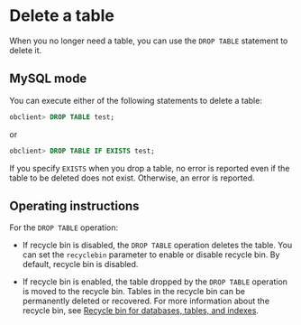 Delete a table 
===================================

When you no longer need a table, you can use the `DROP TABLE` statement to delete it. 

MySQL mode 
-------------------------------

You can execute either of the following statements to delete a table:

```sql
obclient> DROP TABLE test;
```



or

```sql
obclient> DROP TABLE IF EXISTS test;
```



If you specify `EXISTS` when you drop a table, no error is reported even if the table to be deleted does not exist. Otherwise, an error is reported.

Operating instructions 
-------------------------------------------

For the `DROP TABLE` operation:

* If recycle bin is disabled, the `DROP TABLE` operation deletes the table. You can set the `recyclebin` parameter to enable or disable recycle bin. By default, recycle bin is disabled.

  

* If recycle bin is enabled, the table dropped by the `DROP TABLE` operation is moved to the recycle bin. Tables in the recycle bin can be permanently deleted or recovered. For more information about the recycle bin, see [Recycle bin for databases, tables, and indexes](../../8.high-data-availability/1.recycle-bin-management/2.recycle-bin-for-databases-tables-and-indexes.md).

  




